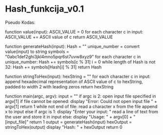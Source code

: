 # Hash_funkcija_v0.1
Pseudo Kodas:

function value(input):
    ASCII_VALUE = 0
    for each character c in input:
        ASCII_VALUE += ASCII value of c
    return ASCII_VALUE

function generateHash(input):
    Hash = ""
    unique_number = convert value(input) to string
    symbols = "0abc1def2ghi3jkl4mno5pqr6st7uvw8xyz9"
    for each character c in unique_number:
        Hash += symbols[c % 31]
    i = 0
    while length of Hash is not 32:
        Hash += symbols[Hash[i] % 31]
    return Hash

function stringToHex(input):
    hexString = ""
    for each character c in input:
        append hexadecimal representation of ASCII value of c to hexString, padded to width 2 with leading zeros
    return hexString

function main(argc, argv):
    input = ""
    if argc is 2:
        open input file specified in argv[1]
        if file cannot be opened:
            display "Error: Could not open input file " + argv[1]
            return 1
        while not end of file:
            read a character x from the file
            append x to input
    else if argc is 1:
        display "Enter your input: "
        read a line of text from the user and store it in input
    else:
        display "Usage: " + argv[0] + " [input_file]"
        return 1
    output = generateHash(input)
    hexOutput = stringToHex(output)
    display "Hash: " + hexOutput
    return 0
